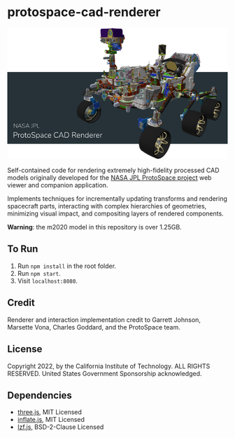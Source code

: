 # protospace-cad-renderer

![protospace-cad-renderer](./images/banner.png)

Self-contained code for rendering extremely high-fidelity processed CAD models originally developed for the [NASA JPL ProtoSpace project](https://www.youtube.com/watch?v=dD0FoH8M1EM) web viewer and companion application.

Implements techniques for incrementally updating transforms and rendering spacecraft parts, interacting with complex hierarchies of geometries, minimizing visual impact, and compositing layers of rendered components.

**Warning**: the m2020 model in this repository is over 1.25GB.

## To Run

1. Run `npm install` in the root folder.
1. Run `npm start`.
1. Visit `localhost:8080`.

## Credit

Renderer and interaction implementation credit to Garrett Johnson, Marsette Vona, Charles Goddard, and the ProtoSpace team.

## License

Copyright 2022, by the California Institute of Technology. ALL RIGHTS RESERVED. United States Government Sponsorship acknowledged.

## Dependencies

- [three.js](https://github.com/mrdoob/three.js/), MIT Licensed
- [inflate.js](https://github.com/imaya/zlib.js), MIT Licensed
- [lzf.js](https://github.com/McSimp/lzfjs/), BSD-2-Clause Licensed

